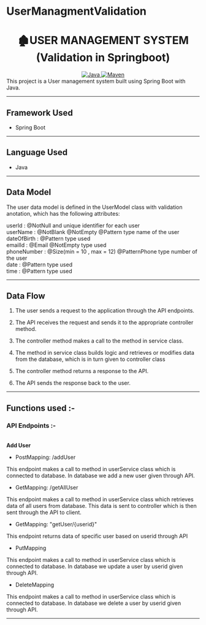 # UserManagmentValidation
<center>
<h1> 🏚️USER MANAGEMENT SYSTEM (Validation in Springboot)</h1>
</center>
<center>
<a href="Java url">
    <img alt="Java" src="https://img.shields.io/badge/Java->=8-darkblue.svg" />
</a>
<a href="Maven url" >
    <img alt="Maven" src="https://img.shields.io/badge/maven-3.0.5-brightgreen.svg" />
</a>
</center>
This project is a User management system built using Spring Boot with Java.

---

## Framework Used
* Spring Boot

---

## Language Used
* Java

---

## Data Model

The user data model is defined in the UserModel class with validation anotation, which has the following attributes:

userId :  @NotNull and unique identifier for each user <br>
userName : @NotBlank @NotEmpty @Pattern type name of the user <br>
dateOfBirth : @Pattern type used <br>
emailId : @Email @NotEmpty type used <br>
phoneNumber : @Size(min = 10 , max = 12) @PatternPhone type number of the user <br>
date : @Pattern type used <br>
time : @Pattern type used <br>


---

## Data Flow

1. The user sends a request to the application through the API endpoints.
2. The API receives the request and sends it to the appropriate controller method.
3. The controller method makes a call to the method in service class.

4. The method in service class builds logic and retrieves or modifies data from the database, which is in turn given to controller class
5. The controller method returns a response to the API.
6. The API sends the response back to the user.

---

## Functions used :-

### API Endpoints :-
</br>
<b> Add User </b>

* PostMapping: /addUser

This endpoint makes a call to method in userService class which is connected to database. In database we add a new user given through API.


* GetMapping: /getAllUser

This endpoint makes a call to method in userService class which retrieves data of all users from database. This data is sent to controller which is then sent through the API to client.


* GetMapping: "getUser/{userid}"

This endpoint returns data of specific user based on userid through API


* PutMapping

This endpoint makes a call to method in userService class which is connected to database. In database we update a user by userid given through API.


* DeleteMapping

This endpoint makes a call to method in userService class which is connected to database. In database we delete a user by userid given through API.


---
